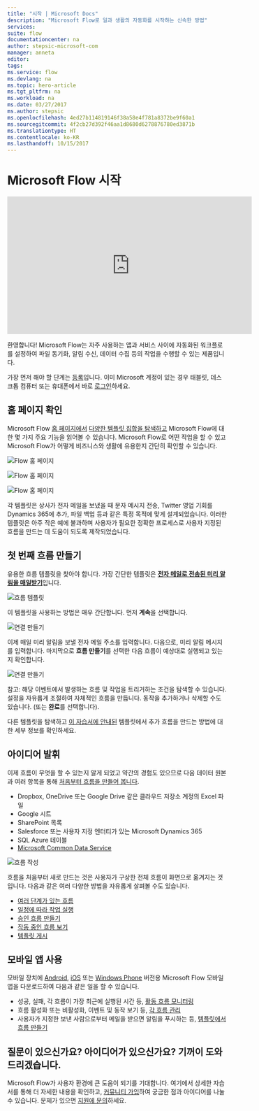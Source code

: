 ```yaml
---
title: "시작 | Microsoft Docs"
description: "Microsoft Flow로 일과 생활의 자동화를 시작하는 신속한 방법"
services: 
suite: flow
documentationcenter: na
author: stepsic-microsoft-com
manager: anneta
editor: 
tags: 
ms.service: flow
ms.devlang: na
ms.topic: hero-article
ms.tgt_pltfrm: na
ms.workload: na
ms.date: 03/27/2017
ms.author: stepsic
ms.openlocfilehash: 4ed27b114819146f38a58e4f781a8372be9f60a1
ms.sourcegitcommit: 4f2cb27d392f46aa1d8680d6278876780ed3871b
ms.translationtype: HT
ms.contentlocale: ko-KR
ms.lasthandoff: 10/15/2017
---
```

# <a name="get-started-with-microsoft-flow"></a>Microsoft Flow 시작
<iframe width="560" height="315" src="https://www.youtube.com/embed/iMteXfAvDSE?list=PL8nfc9haGeb55I9wL9QnWyHp3ctU2_ThF" frameborder="0" allowfullscreen></iframe>

환영합니다! Microsoft Flow는 자주 사용하는 앱과 서비스 사이에 자동화된 워크플로를 설정하여 파일 동기화, 알림 수신, 데이터 수집 등의 작업을 수행할 수 있는 제품입니다.

가장 먼저 해야 할 단계는 [등록](sign-up-sign-in.md)입니다. 이미 Microsoft 계정이 있는 경우 태블릿, 데스크톱 컴퓨터 또는 휴대폰에서 바로 [로그인](https://flow.microsoft.com/signin)하세요.

## <a name="check-out-the-home-page"></a>홈 페이지 확인
Microsoft Flow [홈 페이지에서](https://flow.microsoft.com) [다양한 템플릿 집합을 탐색하고](https://flow.microsoft.com/templates) Microsoft Flow에 대한 몇 가지 주요 기능을 읽어볼 수 있습니다. Microsoft Flow로 어떤 작업을 할 수 있고 Microsoft Flow가 어떻게 비즈니스와 생활에 유용한지 간단히 확인할 수 있습니다.

![Flow 홈 페이지](./media/getting-started/flowhome1.png)

![Flow 홈 페이지](./media/getting-started/flowhome2.png)

![Flow 홈 페이지](./media/getting-started/flowhome3.png)

각 템플릿은 상사가 전자 메일을 보냈을 때 문자 메시지 전송, Twitter 영업 기회를 Dynamics 365에 추가, 파일 백업 등과 같은 특정 목적에 맞게 설계되었습니다. 이러한 템플릿은 아주 작은 예에 불과하며 사용자가 필요한 정확한 프로세스로 사용자 지정된 흐름을 만드는 데 도움이 되도록 제작되었습니다.

## <a name="create-your-first-flow"></a>첫 번째 흐름 만들기
유용한 흐름 템플릿을 찾아야 합니다. 가장 간단한 템플릿은 [**전자 메일로 전송된 미리 알림을 매일받기**](https://flow.microsoft.com/galleries/public/templates/45a3399aa29345308f08b6db0a9c85b9/)입니다.

![흐름 템플릿](./media/getting-started/template-details.png)

이 템플릿을 사용하는 방법은 매우 간단합니다. 먼저 **계속**을 선택합니다.

![연결 만들기](./media/getting-started/create-connection.png)

이제 매일 미리 알림을 보낼 전자 메일 주소를 입력합니다. 다음으로, 미리 알림 메시지를 입력합니다. 마지막으로 **흐름 만들기**를 선택한 다음 흐름이 예상대로 실행되고 있는지 확인합니다.

![연결 만들기](./media/getting-started/configure-email-details.png)

참고: 해당 이벤트에서 발생하는 흐름 및 작업을 트리거하는 조건을 탐색할 수 있습니다. 설정을 자유롭게 조절하여 자체적인 흐름을 만듭니다. 동작을 추가하거나 삭제할 수도 있습니다. (또는 **완료**를 선택합니다).

다른 템플릿을 탐색하고 [이 자습서에 안내된](get-started-logic-template.md) 템플릿에서 추가 흐름을 만드는 방법에 대한 세부 정보를 확인하세요.

## <a name="get-creative"></a>아이디어 발휘
이제 흐름이 무엇을 할 수 있는지 알게 되었고 약간의 경험도 있으므로 다음 데이터 원본과 여러 항목을 통해 [처음부터 흐름을 만들어 봅니다](get-started-logic-flow.md).

* Dropbox, OneDrive 또는 Google Drive 같은 클라우드 저장소 계정의 Excel 파일
* Google 시트
* SharePoint 목록
* Salesforce 또는 사용자 지정 엔터티가 있는 Microsoft Dynamics 365
* SQL Azure 테이블
* [Microsoft Common Data Service](common-data-model-intro.md)

![흐름 작성 ](./media/getting-started/build-a-flow.png)

흐름을 처음부터 새로 만드는 것은 사용자가 구상한 전체 흐름이 화면으로 옮겨지는 것입니다. 다음과 같은 여러 다양한 방법을 자유롭게 살펴볼 수도 있습니다.

* [여러 단계가 있는 흐름](multi-step-logic-flow.md)
* [일정에 따라 작업 실행](run-tasks-on-a-schedule.md)
* [승인 흐름 만들기](wait-for-approvals.md)
* [작동 중인 흐름 보기](see-a-flow-run.md)
* [템플릿 게시](publish-a-template.md)

## <a name="use-the-mobile-app"></a>모바일 앱 사용
모바일 장치에 [Android](https://aka.ms/flowmobiledocsandroid), [iOS](https://aka.ms/flowmobiledocsios) 또는 [Windows Phone](https://aka.ms/flowmobilewindows) 버전용 Microsoft Flow 모바일 앱을 다운로드하여 다음과 같은 일을 할 수 있습니다.

* 성공, 실패, 각 흐름이 가장 최근에 실행된 시간 등, [활동 흐름 모니터링](mobile-monitor-activity.md) 
* 흐름 활성화 또는 비활성화, 이벤트 및 동작 보기 등, [각 흐름 관리](mobile-manage-flows.md) 
* 사용자가 지정한 보낸 사람으로부터 메일을 받으면 알림을 푸시하는 등, [템플릿에서 흐름 만들기](mobile-create-flow.md)

## <a name="questions-ideas-were-here-to-help"></a>질문이 있으신가요? 아이디어가 있으신가요? 기꺼이 도와드리겠습니다.
Microsoft Flow가 사용자 환경에 큰 도움이 되기를 기대합니다. 여기에서 상세한 자습서를 통해 더 자세한 내용을 확인하고, [커뮤니티 가입](http://go.microsoft.com/fwlink/?LinkID=787467)하여 궁금한 점과 아이디어를 나눌 수 있습니다. 문제가 있으면 [지원에 문의](http://go.microsoft.com/fwlink/?LinkID=787479)하세요.

